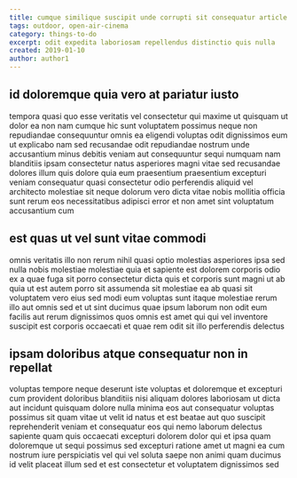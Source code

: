 ```yaml
---
title: cumque similique suscipit unde corrupti sit consequatur article 7698
tags: outdoor, open-air-cinema
category: things-to-do
excerpt: odit expedita laboriosam repellendus distinctio quis nulla
created: 2019-01-10
author: author1
---
```


## id doloremque quia vero at pariatur iusto

tempora quasi quo esse veritatis vel consectetur qui maxime ut quisquam ut dolor ea non nam cumque hic sunt voluptatem possimus neque non repudiandae consequuntur omnis ea eligendi voluptas odit dignissimos eum ut explicabo nam sed recusandae odit repudiandae nostrum unde accusantium minus debitis veniam aut consequuntur sequi numquam nam blanditiis ipsam consectetur natus asperiores magni vitae sed recusandae dolores illum quis dolore quia eum praesentium praesentium excepturi veniam consequatur quasi consectetur odio perferendis aliquid vel architecto molestiae sit neque dolorum vero dicta vitae nobis mollitia officia sunt rerum eos necessitatibus adipisci error et non amet sint voluptatum accusantium cum

## est quas ut vel sunt vitae commodi

omnis veritatis illo non rerum nihil quasi optio molestias asperiores ipsa sed nulla nobis molestiae molestiae quia et sapiente est dolorem corporis odio ex a quae fuga sit porro consectetur dicta quis et corporis sunt magni ut ab quia ut est autem porro sit assumenda sit molestiae ea ab quasi sit voluptatem vero eius sed modi eum voluptas sunt itaque molestiae rerum illo aut omnis sed et ut sint ducimus quae ipsum laborum non odit eum facilis aut rerum dignissimos quos omnis est amet qui qui vel inventore suscipit est corporis occaecati et quae rem odit sit illo perferendis delectus

## ipsam doloribus atque consequatur non in repellat

voluptas tempore neque deserunt iste voluptas et doloremque et excepturi cum provident doloribus blanditiis nisi aliquam dolores laboriosam ut dicta aut incidunt quisquam dolore nulla minima eos aut consequatur voluptas possimus sit quam vitae ut velit id natus et est beatae aut quo suscipit reprehenderit veniam et consequatur eos qui nemo laborum delectus sapiente quam quis occaecati excepturi dolorem dolor qui et ipsa quam doloremque ut sequi possimus sed excepturi ratione amet ut magni ea cum nostrum iure perspiciatis vel qui vel soluta saepe non animi quam ducimus id velit placeat illum sed et est consectetur et voluptatem dignissimos sed
